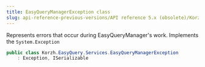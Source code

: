 ```yaml
---
title: EasyQueryManagerException class
slug: api-reference-previous-versions/API reference 5.x (obsolete)/Korzh.EasyQuery.Services namespace/easyquerymanagerexception-class
---
```



Represents errors that occur during EasyQueryManager's work.  Implements the `System.Exception`
```csharp
public class Korzh.EasyQuery.Services.EasyQueryManagerException
    : Exception, ISerializable

```